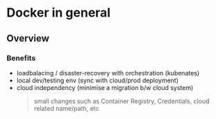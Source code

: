 # Docker in general

## Overview
### Benefits
- loadbalacing / disaster-recovery with orchestration (kubenates)
- local dev/testing env (sync with cloud/prod deployment)
- cloud independency (minimise a migration b/w cloud system)
  > small changes such as Container Registry, Credentials, cloud related name/path, etc




